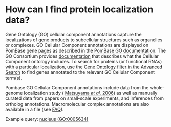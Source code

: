 # How can I find protein localization data?
<!-- pombase_categories: Querying/Searching,Using Ontologies -->

Gene Ontology (GO) cellular component annotations capture the
localizations of gene products to subcellular structures such as
organelles or complexes. GO Cellular Component annotations are displayed
on PomBase gene pages as described in the [PomBase GO documentation](/documentation/gene-page-gene-ontology). The GO
Consortium provides
[documentation](http://geneontology.org/page/cellular-component-ontology-guidelines) that
describes what the Cellular Component ontology includes. To search for
proteins (or functional RNAs) with a particular localization, use the
[Gene Ontology filter in the Advanced Search](/documentation/advanced-search-documentation) to find genes
annotated to the relevant GO Cellular Component term(s).

Pombase GO Cellular Component annotations include data from the
whole-genome localization study ( [Matsuyama *et al.* 2006](http://www.ncbi.nlm.nih.gov/pubmed/16823372)) as well as
manually curated data from papers on small-scale experiments, and
inferences from ortholog annotations. Macromolecular complex annotations
are also available in a file (see
[FAQ](/faq/there-list-protein-complexes-s-pombe-and-their-subunits)).

Example query: [nucleus (GO:0005634)](/spombe/query/builder?filter=37&value=%5B%7B%22param%22:%7B%22filter_1%22:%7B%22filter%22:%221%22,%22query%22:%22GO:0005634%22%7D%7D,%22filter_count%22:%221%22%7D%5D) 

